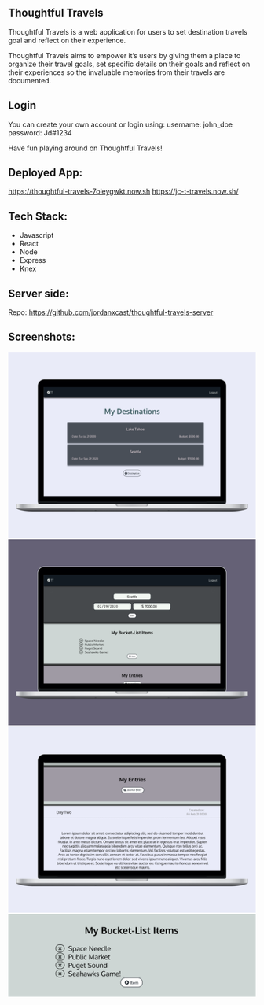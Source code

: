 ## Thoughtful Travels
Thoughtful Travels is a web application for users to set destination travels goal and reflect on their experience. 

Thoughtful Travels aims to empower it’s users by giving them a place to organize their travel goals, set specific details on their goals and reflect on their experiences so the invaluable memories from their travels are documented.

## Login 
You can create your own account or login using: 
username: john_doe
password: Jd#1234

Have fun playing around on Thoughtful Travels! 

## Deployed App: 
https://thoughtful-travels-7oleygwkt.now.sh
https://jc-t-travels.now.sh/

## Tech Stack:
- Javascript
- React
- Node
- Express
- Knex

## Server side: 
Repo: https://github.com/jordanxcast/thoughtful-travels-server

## Screenshots: 
![](src/Images/laptop-dest-list-view.png)
![](src/Images/laptop-dest-main-view.png)
![](src/Images/laptop-entries-view.png)
![](images/items-view.png)
